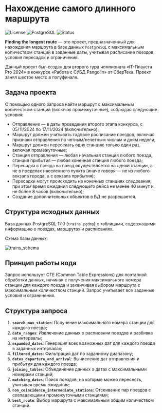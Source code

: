 # Нахождение самого длинного маршрута

![License](https://img.shields.io/github/license/VitalinaZlo/IT-planeta2024_SberTex_PostgreSQL?style=flat-square&label=License&color=e5573e)
![PostgreSQL](https://img.shields.io/badge/build-17-brightgreen?style=flat-square&label=PostgreSQL&color=032677)
![Status](https://img.shields.io/badge/build-completed-green?style=flat-square&label=Status&color=3dc322)


**Finding the longest route** — это проект, предназначенный для нахождения маршрута в базе данных `PostgreSQL` с максимальным количеством станций в заданные даты, учитывая расписание поездов, условия пересадок и ограничения.

Данный проект был создан для второго тура чемпионата «IT-Планета Pro 2024» в конкурсе «Работа с СУБД Pangolin» от СберТеха. Проект занял шестое место в полуфинале.

## Задача проекта

С помощью одного запроса найти маршрут с максимальным количеством станций (включая промежуточные), соблюдая следующие условия:

- Отправление — в даты проведения второго этапа конкурса, с 05/11/2024 по 17/11/2024 (включительно);
- Маршрут должен учитывать годовое расписание поездов, включая признаки отправления по четным/нечетным числам и дням недели;
- Маршрут должен пересекать одну станцию только один раз, включая промежуточные;
- Станция отправления — любая начальная станция любого поезда, станция прибытия — любая конечная станция любого поезда;
- Пересадка с поезда на поезд осуществляется на одной станции, а не в пределах населенного пункта (иначе говоря — не из любого вокзала города, а с вокзала прибытия);
- Пересадки могут происходить на конечных станциях следования, при этом время ожидания следующего рейса не менее 40 минут и не более 8 часов (включительно);
- Создание дополнительных объектов в БД не разрешается.

## Структура исходных данных

База данных PostgreSQL 17.0 (`trains.pgdmp`) с таблицами, содержащими информацию о поездах, маршрутах и расписаниях.

Схема базы данных:

![trains_schema](https://github.com/user-attachments/assets/90312bca-2abc-44aa-9e47-1a7756b456f9)

## Принцип работы кода

Запрос использует CTE (Common Table Expressions) для поэтапной обработки данных, начиная с получения максимального номера станции для каждого поезда и заканчивая выбором маршрута с максимальным количеством станций. Запрос учитывает все заданные условия и ограничения.

## Структура запроса

1. **`search_max_station`**: Получение максимального номера станции для каждого поезда;
2. **`date_ranges`**: Извлечение данных о расписании поездов и разбивка на интервалы;
3. **`expanded_dates`**: Генерация всех возможных дат для каждого поезда в заданных интервалах;
4. **`filtered_dates`**: Фильтрация дат по заданному диапазону;
5. **`dates_departure_and_arrival`**: Вычисление дат отправления и прибытия для каждого поезда;
6. **`joining_tables`**: Объединение данных о датах с максимальными номерами станций;
7. **`matching_dates`**: Поиск поездов, на которые можно пересесть, учитывая время ожидания;
8. **`non_coincidence_intermediate_stations`**: Отсеивание пар поездов с совпадающими промежуточными станциями;
9. **`best_route`**: Выбор маршрута с максимальным общим количеством станций.
